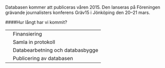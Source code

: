 Databasen kommer att publiceras våren 2015. Den lanseras på Föreningen grävande journalisters konferens Gräv15 i Jönköping den 20–21 mars.

####Hur långt har vi kommit?

<table class="checklist table">
<tr>
<td><div class="box"><span class="fui-check fui-icon"></span></div></td>
<td>Finansiering</td>
</tr>
<tr><td><div class="box"></div></td><td>Samla in protokoll</td></tr>
<tr><td><div class="box"></div></td><td>Databearbetning och databasbygge</td></tr>
<tr><td><div class="box"></div></td><td>Publicering av databasen</td></tr>
</table>